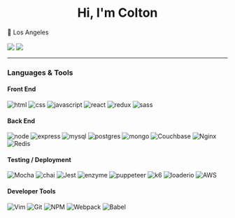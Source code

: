 <h1 align='center'>Hi, I'm Colton</h1>


:round_pushpin: Los Angeles <br><br>
<a href="http://www.linkedin.com/in/coltonmedlin"><img src="https://img.shields.io/badge/LinkedIn-0077B5?style=for-the-badge&logo=linkedin&logoColor=white"/></a>
<a href="mailto:coltonmedlin@gmail.com"><img src="https://img.shields.io/badge/Gmail-D14836?style=for-the-badge&logo=gmail&logoColor=white"/></a>

********************

### Languages & Tools

#### Front End
![html](https://img.shields.io/badge/HTML5-E34F26?style=for-the-badge&logo=html5&logoColor=white) ![css](https://img.shields.io/badge/CSS-239120?&style=for-the-badge&logo=css3&logoColor=white) ![javascript](https://img.shields.io/badge/JavaScript-F7DF1E?style=for-the-badge&logo=javascript&logoColor=black) ![react](https://img.shields.io/badge/React-20232A?style=for-the-badge&logo=react&logoColor=61DAFB) ![redux](https://img.shields.io/badge/Redux-593D88?style=for-the-badge&logo=redux&logoColor=white) ![sass](https://img.shields.io/badge/Sass-CC6699?style=for-the-badge&logo=sass&logoColor=white)

#### Back End
![node](https://img.shields.io/badge/Node.js-43853D?style=for-the-badge&logo=node.js&logoColor=white) ![express](https://img.shields.io/badge/Express.js-404D59?style=for-the-badge) ![mysql](https://img.shields.io/badge/MySQL-00000F?style=for-the-badge&logo=mysql&logoColor=white) ![postgres](https://img.shields.io/badge/PostgreSQL-316192?style=for-the-badge&logo=postgresql&logoColor=white) ![mongo](https://img.shields.io/badge/MongoDB-4EA94B?style=for-the-badge&logo=mongodb&logoColor=white) ![Couchbase](https://img.shields.io/badge/Couchbase-EA2328?style=for-the-badge&logo=couchbase&logoColor=white) ![Nginx](https://img.shields.io/badge/nginx-%23009639.svg?style=for-the-badge&logo=nginx&logoColor=white) ![Redis](https://img.shields.io/badge/redis-%23DD0031.svg?style=for-the-badge&logo=redis&logoColor=white)

#### Testing / Deployment
![Mocha](https://img.shields.io/badge/-mocha-%238D6748?style=for-the-badge&logo=mocha&logoColor=white) ![chai](https://img.shields.io/badge/Chai.js-yellowgreen?style=for-the-badge&logo=chai) ![Jest](https://img.shields.io/badge/-jest-%23C21325?style=for-the-badge&logo=jest&logoColor=white) ![enzyme](https://img.shields.io/badge/Enzyme-red?style=for-the-badge&logo=enzyme) ![puppeteer](https://img.shields.io/badge/puppeteer-gray?style=for-the-badge&logo=puppeteer&logoColor=white) ![k6](https://img.shields.io/badge/k6-brightgreen?style=for-the-badge&logo=k6) ![loaderio](https://img.shields.io/badge/loader.io-blue?style=for-the-badge&logo=loaderio) ![AWS](https://img.shields.io/badge/AWS-%23FF9900.svg?style=for-the-badge&logo=amazon-aws&logoColor=white) 

#### Developer Tools
![Vim](https://img.shields.io/badge/VIM-%2311AB00.svg?style=for-the-badge&logo=vim&logoColor=white) ![Git](https://img.shields.io/badge/git-%23F05033.svg?style=for-the-badge&logo=git&logoColor=white) ![NPM](https://img.shields.io/badge/NPM-%23000000.svg?style=for-the-badge&logo=npm&logoColor=white) ![Webpack](https://img.shields.io/badge/webpack-%238DD6F9.svg?style=for-the-badge&logo=webpack&logoColor=black) ![Babel](https://img.shields.io/badge/Babel-F9DC3e?style=for-the-badge&logo=babel&logoColor=black) 
